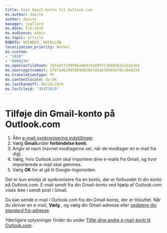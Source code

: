 ```yaml
---
title: Føje Gmail-konto til Outlook.com
ms.author: daeite
author: daeite
manager: joallard
ms.date: 5/6/2019
ms.audience: Admin
ms.topic: article
ROBOTS: NOINDEX, NOFOLLOW
localization_priority: Normal
ms.custom:
- "1820"
- "9000236"
ms.openlocfilehash: 16fed7fc9995ba9b4143495fc268d5b3a31d2a01
ms.sourcegitcommit: 5fb7a4b28859690020efdea630d03e70cc0e6334
ms.translationtype: MT
ms.contentlocale: da-DK
ms.lasthandoff: 06/28/2019
ms.locfileid: "35377619"
---
```

# <a name="add-your-gmail-account-to-outlookcom"></a>Tilføje din Gmail-konto på Outlook.com

1. Åbn [e-mail-synkronisering indstillinger](https://go.microsoft.com/fwlink/?linkid=875264).
2. Vælg **Gmail**under **forbindelse konti**.
3. Angiv et navn (navnet modtagerne ser, når de modtager en e-mail fra dig).
4. Vælg, hvis Outlook.com skal importere dine e-mails fra Gmail, og hvor importerede e-mail skal gemmes.
5. Vælg **OK** for at gå til Google-logonsiden.

Det er kun envejs at synkronisere fra en konto, der er forbundet til din konto på Outlook.com. E-mail sendt fra din Gmail-konto ved hjælp af Outlook.com vises ikke i sendt post i Gmail.

Du kan sende e-mail i Outlook.com fra din Gmail-konto, der er tilsluttet. Når du skriver en e-mail, **Vælg** , og vælg din Gmail-adresse eller [opdatere din standard fra-adresse](https://go.microsoft.com/fwlink/?linkid=875264).

Yderligere oplysninger finder du under [Tilføj dine andre e-mail-konti til Outlook.com](https://support.office.com/article/c5224df4-5885-4e79-91ba-523aa743f0ba).